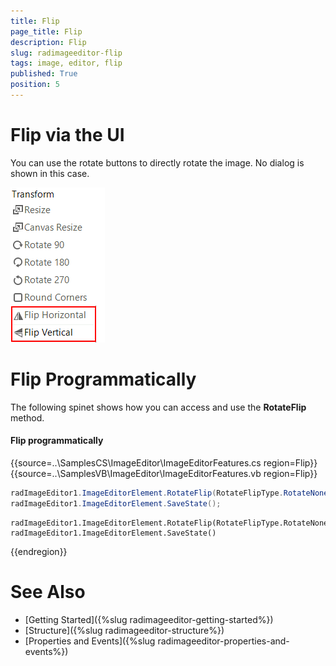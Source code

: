 ```yaml
---
title: Flip
page_title: Flip
description: Flip
slug: radimageeditor-flip
tags: image, editor, flip 
published: True
position: 5
---
```



# Flip via the UI

You can use the rotate buttons to directly rotate the image. No dialog is shown in this case.

![](images/image-editor-flip001.png)

# Flip Programmatically

The following spinet shows how you can access and use the __RotateFlip__ method.

#### Flip programmatically

{{source=..\SamplesCS\ImageEditor\ImageEditorFeatures.cs region=Flip}} 
{{source=..\SamplesVB\ImageEditor\ImageEditorFeatures.vb region=Flip}}
````C#
radImageEditor1.ImageEditorElement.RotateFlip(RotateFlipType.RotateNoneFlipX);
radImageEditor1.ImageEditorElement.SaveState();

````
````VB.NET
radImageEditor1.ImageEditorElement.RotateFlip(RotateFlipType.RotateNoneFlipX)
radImageEditor1.ImageEditorElement.SaveState()

```` 


{{endregion}}

# See Also

* [Getting Started]({%slug radimageeditor-getting-started%})
* [Structure]({%slug radimageeditor-structure%})
* [Properties and Events]({%slug radimageeditor-properties-and-events%})